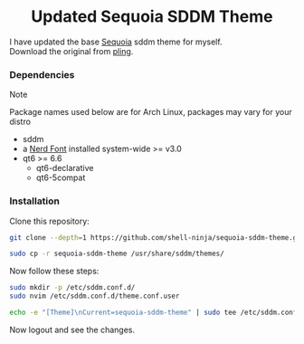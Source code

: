 <h1 align='center'>Updated Sequoia SDDM Theme</h1>

I have updated the base [Sequoia](https://codeberg.org/minMelody/sddm-sequoia) sddm theme for myself. <br>
Download the original from [pling](https://www.pling.com/p/2191680/).

### Dependencies

> [!NOTE]
> Package names used below are for Arch Linux, packages may vary for your distro

- sddm
- a [Nerd Font](https://www.nerdfonts.com/font-downloads) installed system-wide >= v3.0
- qt6 >= 6.6
  - qt6-declarative
  - qt6-5compat

### Installation

Clone this repository:

```bash
git clone --depth=1 https://github.com/shell-ninja/sequoia-sddm-theme.git

sudo cp -r sequoia-sddm-theme /usr/share/sddm/themes/
```

Now follow these steps:

```bash
sudo mkdir -p /etc/sddm.conf.d/
sudo nvim /etc/sddm.conf.d/theme.conf.user

echo -e "[Theme]\nCurrent=sequoia-sddm-theme" | sudo tee /etc/sddm.conf.d/theme.conf.user
```

Now logout and see the changes.
